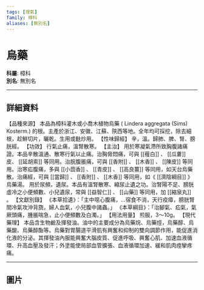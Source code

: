 ```yaml
---
tags: [理氣]
family: 樟科
aliases: [無別名]
---
```


# 烏藥

**科屬**: 樟科  
**別名**: 無別名  

---

## 詳細資料
【品種來源】
本品為樟科灌木或小喬木植物烏藥 (
Lindera aggregata
(Sims) Kosterm.) 的根。主產於浙江、安徽、江蘇、陝西等地。全年均可採挖，除去細根，趁鮮切片，曬乾。生用或麩炒用。
【性味歸經】
辛，溫。歸肺、脾、腎、膀胱經。
【功效】
行氣止痛，溫腎散寒。
【主治】
用於寒凝氣滯所致胸腹諸痛證。本品辛散溫通、散寒行氣以止痛。治胸脅悶痛，可與 [[薤白]] 、 [[瓜蔞]] 皮、 [[延胡索]] 等同用。治脘腹脹痛，可與 [[香附]] 、 [[木香]] 、 [[陳皮]] 等同用。治寒疝腹痛，多與 [[小茴香]] 、 [[青皮]] 、 [[高良薑]] 等同用，如天台烏藥散。治痛經，可與 [[當歸]] 、 [[香附]] 、 [[木香]] 等同用，如《 [[濟陰綱目]] 》烏藥湯。
用於尿頻，遺尿。本品有溫腎散寒、縮尿止遺之功。治腎陽不足、膀胱虛冷之小便頻數、小兒遺尿，常與 [[益智仁]] 、 [[山藥]] 等同用，加 [[縮泉丸]] 。
【文獻別錄】
《本草拾遺》：「主中噁心腹痛，…宿食不消，天行疫瘴，膀胱腎間冷氣攻沖背旒，婦人血氣，小兒腹中諸蟲。」
《本草綱目》：「治腳氣、疝氣，氣厥頭痛，腫脹喘急，止小便頻數及白濁。」
【用法用量】
煎服，3～10g。
【現代藥理】
本品含生物鹼及揮發油。油中的主要成分為烏藥烷、烏藥烴，烏藥醇、烏藥酸、烏藥醇酯等。烏藥對胃腸道平滑肌有興奮和抑制的雙向調節作用，能促進消化液的分泌。其揮發油內服能興奮大腦皮質、促進呼吸、興奮心肌、加速血液循環、升高血壓及發汗；外塗能使局部血管擴張、血液循環加速、緩和肌肉痙攣疼痛。

---

## 圖片
